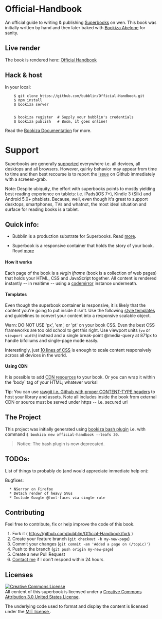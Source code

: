 # Official-Handbook
An official guide to writing & publishing [Superbooks](https://bubblin.io/docs/format) on wen. This book was initially written by hand and then later baked with [Bookiza Abelone](https://bookiza.io) for sanity.

## Live render

The book is rendered here: [Official Handbook](https://bubblin.io/cover/official-handbook-by-marvin-danig)

## Hack & host

In your local:

```
    $ git clone https://github.com/bubblin/Official-Handbook.git
    $ npm install
    $ bookiza server
    
    
    $ bookiza register  # Supply your bubblin's credentials
    $ bookiza publish   # Boom, it goes online! 

```

Read the [Bookiza Documentation](https://bubblin.io/bookiza/docs/) for more.

# Support

Superbooks are generally [supported](https://bubblin.io/support) everywhere i.e. all devices, all desktops and all browsers. However, quirky behavior may appear from time to time and then best recourse is to report the [issue](https://github.com/bookiza/bookiza/issues) on Github immediately with a screeen-grab. 

Note: Despite ubiquity, the effort with superbooks points to mostly yielding best reading experience on tablets: i.e. iPads(iOS 7+), Kindle 3 (Silk) and Android 5.0+ phablets. Because, well, even though it's great to support desktops, smartphones, TVs and whatnot, the most ideal situation and surface for reading books is a tablet.


## Quick info:

- Bubblin is a production substrate for Superbooks. Read [more](https://bubblin.io/about).

- Superbook is a responsive container that holds the story of your book. Read [more](https://bubblin.io/docs/intoduction) 

#### How it works

Each page of the book is a *virgin iframe* (book is a collection of web pages) that holds your HTML, CSS and JavaScript together. All content is rendered instantly -- in realtime -- using a [codemirror](https://github.com/codemirror/CodeMirror) instance underneath.


#### Templates 
Even though the superbook container is responsive, it is likely that the content you're going to put inside it isn't. Use the following [style templates](https://github.com/bookiza/templates) and guidelines to convert your content into a responsive scalable object. 

Warn: DO NOT USE 'px', 'em', or 'pt' on your book CSS. Even the best CSS frameworks are too old school to get this right. Use viewport units (`vw` or `viewport width`) instead and a single break-point @media-query at 871px to handle bifoliums and single-page mode easily. 

Interestingly, just [10 lines of CSS](https://github.com/bookiza/templates/blob/master/novels/novella/style.css) is enough to scale content responsively across all devices in the world.


#### Using CDN
It is possible to add [CDN resources](https://medium.com/bubblin-superbooks/head-72e72d772a8c) to your book. Or you can wrap it within the 'body` tag of your HTML; whatever works! 


Tip: You can use [rawgit i.e. Github with proper CONTENT-TYPE headers](https://rawgit.com/) to host your library and assets. Note all includes inside the book from external CDN or source must be served under https -- i.e. secured url


## The Project
This project was initially generated using [bookiza bash plugin](https://github.com/bookiza/bookiza/tree/master/bash) i.e. with command `$ bookiza new official-handbook --leafs 30`. 

> Notice: The bash plugin is now deprecated.

## TODOs:
List of things to probably do (and would appreciate immediate help on):

Bugfixes:

      * NSerror on Firefox
      * Detach render of heavy SVGs
      * Include Google @font-faces via single rule

## Contributing

Feel free to contribute, fix or help improve the code of this book. 

1. Fork it ( https://github.com/bubblin/Official-Handbook/fork )
2. Create your feature branch (`git checkout -b my-new-page`)
3. Commit your changes (`git commit -am 'Added a page on (/topic)'`)
4. Push to the branch (`git push origin my-new-page`)
5. Create a new Pull Request
6. <a href = "mailto:marvin@bubbl.in">Contact me</a> if I don't respond within 24 hours.

## Licenses
[![Creative Commons License](https://i.creativecommons.org/l/by/3.0/us/88x31.png)](http://creativecommons.org/licenses/by/3.0/us/)  
All content of this superbook is licensed under a [Creative Commons Attribution 3.0 United States License](http://creativecommons.org/licenses/by/3.0/us/).

The underlying code used to format and display the content is licensed under the <a href="http://opensource.org/licenses/mit-license.php">MIT license </a>.

